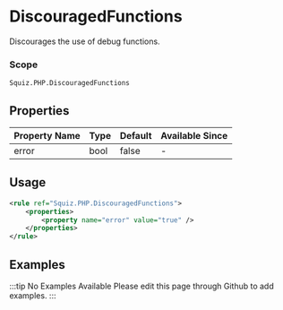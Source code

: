 # DiscouragedFunctions

Discourages the use of debug functions.

### Scope

`Squiz.PHP.DiscouragedFunctions`

## Properties

| Property Name | Type | Default | Available Since |
| ------------- | ---- | ------- | --------------- |
| error         | bool | false   | -               |

## Usage

```xml
<rule ref="Squiz.PHP.DiscouragedFunctions">
    <properties>
        <property name="error" value="true" />
    </properties>
</rule>
```

## Examples

:::tip No Examples Available
Please edit this page through Github to add examples.
:::